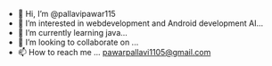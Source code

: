 - 👋 Hi, I’m @pallavipawar115
- 👀 I’m interested in webdevelopment and Android development AI...
- 🌱 I’m currently learning  java...
- 💞️ I’m looking to collaborate on ...
- 📫 How to reach me ...
pawarpallavi1105@gmail.com
<!---
pallavipawar115/pallavipawar115 is a ✨ special ✨ repository because its `README.md` (this file) appears on your GitHub profile.
You can click the Preview link to take a look at your changes.
--->
